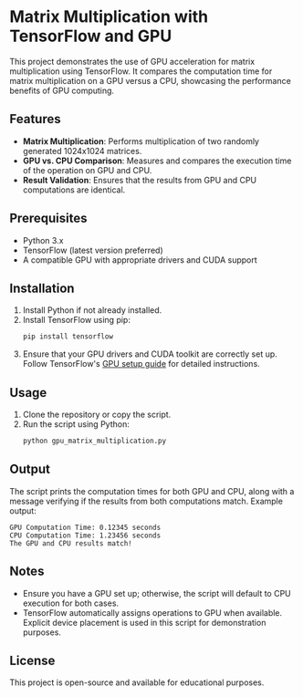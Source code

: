 # Matrix Multiplication with TensorFlow and GPU

This project demonstrates the use of GPU acceleration for matrix multiplication using TensorFlow. It compares the computation time for matrix multiplication on a GPU versus a CPU, showcasing the performance benefits of GPU computing.

## Features
- **Matrix Multiplication**: Performs multiplication of two randomly generated 1024x1024 matrices.
- **GPU vs. CPU Comparison**: Measures and compares the execution time of the operation on GPU and CPU.
- **Result Validation**: Ensures that the results from GPU and CPU computations are identical.

## Prerequisites
- Python 3.x
- TensorFlow (latest version preferred)
- A compatible GPU with appropriate drivers and CUDA support

## Installation
1. Install Python if not already installed.
2. Install TensorFlow using pip:
   ```bash
   pip install tensorflow
   ```
3. Ensure that your GPU drivers and CUDA toolkit are correctly set up. Follow TensorFlow's [GPU setup guide](https://www.tensorflow.org/install/gpu) for detailed instructions.

## Usage
1. Clone the repository or copy the script.
2. Run the script using Python:
   ```bash
   python gpu_matrix_multiplication.py
   ```

## Output
The script prints the computation times for both GPU and CPU, along with a message verifying if the results from both computations match. Example output:
```
GPU Computation Time: 0.12345 seconds
CPU Computation Time: 1.23456 seconds
The GPU and CPU results match!
```

## Notes
- Ensure you have a GPU set up; otherwise, the script will default to CPU execution for both cases.
- TensorFlow automatically assigns operations to GPU when available. Explicit device placement is used in this script for demonstration purposes.

## License
This project is open-source and available for educational purposes.
